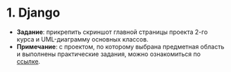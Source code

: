 # 1. Django
+ **Задание**: прикрепить cкриншот главной страницы проекта 2-го курса и UML-диаграмму основных классов.
+ **Примечание**: с проектом, по которому выбрана предметная область и выполнены практические задания, можно ознакомиться по [ссылке](https://github.com/NeKyReal/CityScope.git).
